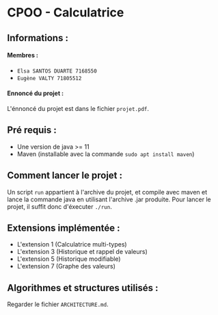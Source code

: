 # CPOO - Calculatrice

## Informations :

#### Membres :

* `Elsa SANTOS DUARTE 7168550`
* `Eugène VALTY 71805512`

#### Ennoncé du projet :

L'énnoncé du projet est dans le fichier `projet.pdf`.

## Pré requis :

*  Une version de java >= 11
*  Maven (installable avec la commande `sudo apt install maven`)

## Comment lancer le projet :

Un script `run` appartient à l'archive du projet, et compile avec maven et
lance la commande java en utilisant l'archive .jar produite.
Pour lancer le projet, il suffit donc d'éxecuter `./run`.

## Extensions implémentée :

* L'extension 1 (Calculatrice multi-types)
* L'extension 3 (Historique et rappel de valeurs)
* L'extension 5 (Historique modifiable)
* L'extension 7 (Graphe des valeurs)

## Algorithmes et structures utilisés :

Regarder le fichier `ARCHITECTURE.md`.
